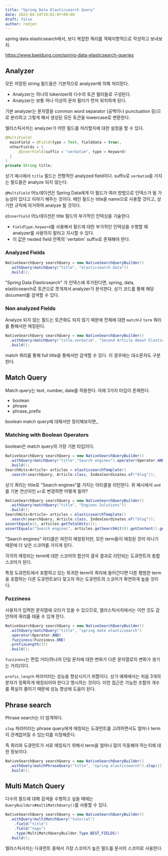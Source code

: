 ```yaml
---
title: "Spring Data Elasticsearch Query"
date: 2023-04-14T19:01:07+09:00
draft: false
author: redjen
---
```


spring data elasticsearch에서, 보다 복잡한 쿼리를 객체지향적으로 작성하고 보내보자.

https://www.baeldung.com/spring-data-elasticsearch-queries

## Analyzer

모든 저장된 string 필드들은 기본적으로 analyzer에 의해 처리된다.

- Analyzer는 하나의 tokenizer와 다수의 토큰 필터들로 구성된다.
- Analyzer는 보통 하나 이상의 문자 필터가 먼저 위치하게 된다.

기본 analyzer는 문자열을 common word separator (공백이나 punctuation 등)으로 분리하고 그렇게 해서 생성된 모든 토큰을 lowercase로 변환한다. 

엘라스틱서치는 analyzer가 어떤 필드를 처리할지에 대한 설정을 할 수 있다. 

```java
@MultiField(
  mainField = @Field(type = Text, fielddata = true),
  otherFields = {
      @InnerField(suffix = "verbatim", type = Keyword)
  }
)
private String title;
```

상기 예시에서 `title` 필드는 전형적인 analyzed field이다. suffix로 `verbatim`을 가지는 필드들은 analyze 되지 않는다.

`@MultiField` 어노테이션은 Spring Data에게 이 필드가 여러 방법으로 인덱스가 될 가능성이 있다고 이야기 해주는 것이다. 메인 필드는 title을 name으로 사용할 것이고, 상기한 규칙에 의거하여 analyze 될 것이다.

`@InnerField` 어노테이션은 title 필드의 부가적인 인덱싱을 기술한다.
- `FieldType.keyword`를 사용해서 필드에 대한 부가적인 인덱싱을 수행할 때 analyzer를 사용하지 말라고 지시할 수 있다.
- 이 값은 nested field 안쪽의 'vertatim' suffix로 존재해야 한다.

### Analyzed Fields

```java
NativeSearchQuery searchQuery = new NativeSearchQueryBuilder()
  .withQuery(matchQuery("title", "elasticsearch data"))
  .build();
```

"Spring Data Elasticsearch" 가 인덱스에 추가된다면, spring, data, elasticsearch로 토큰으로 쪼개져서 analyzer가 분석한다. 상기 코드를 통해 해당 document를 검색할 수 있다.

### Non analyzed Fields

Analyze 되지 않는 필드는 토큰화도 되지 않기 때문에 전체에 대한 `match`나 `term` 쿼리를 통해서만 매칭된다.

```java
NativeSearchQuery searchQuery = new NativeSearchQueryBuilder()
  .withQuery(matchQuery("title.verbatim", "Second Article About Elasticsearch"))
  .build();
```

match 쿼리를 통해 full title을 통해서만 검색할 수 있다. 이 경우에는 대소문자도 구분한다.

## Match Query

Match query는 text, number, date를 허용한다. 아래 3가지 타입이 존재한다.
- boolean
- phrase
- phrase_prefix

boolean match query에 대해서만 정리해보자면,,

### Matching with Boolean Operators

boolean은 match query의 가장 기본 타입이다. 
```java
NativeSearchQuery searchQuery = new NativeSearchQueryBuilder()
  .withQuery(matchQuery("title","Search engines").operator(Operator.AND))
  .build();
SearchHits<Article> articles = elasticsearchTemplate()
  .search(searchQuery, Article.class, IndexCoordinates.of("blog"));
```

상기 쿼리는 title로 "Search engines"를 가지는 아티클을 리턴한다. 위 예시에서 `and`를 기본 연산자인 `or`로 변경하면 어떻게 될까?

```java
NativeSearchQuery searchQuery = new NativeSearchQueryBuilder()
  .withQuery(matchQuery("title", "Engines Solutions"))
  .build();
SearchHits<Article> articles = elasticsearchTemplate()
  .search(searchQuery, Article.class, IndexCoordinates.of("blog"));
assertEquals(1, articles.getTotalHits());
assertEquals("Search engines", articles.getSearchHit(0).getContent().getTitle());
```

"Search engines" 아티클은 여전히 매칭된지만, 모든 term들이 매칭된 것이 아니기 때문에 더 낮은 스코어를 가지게 된다.

각각의 매칭되는 term에 대한 스코어의 합산이 결국 결과로 리턴되는 도큐먼트의 총합 스코어가 된다.

특정 도큐먼트에서 포함하고 있는 희귀한 term이 쿼리에 들어간다면 다른 평범한 term을 포함하는 다른 도큐먼트보다 찾고자 하는 도큐먼트의 스코어가 확연하게 높을 것이다.

### Fuzziness

사용자가 입력한 문자열에 오타가 있을 수 있으므로, 엘라스틱서치에서는 이런 것도 감안하여 쿼리를 태울 수 있게 한다.

```java
NativeSearchQuery searchQuery = new NativeSearchQueryBuilder()
  .withQuery(matchQuery("title", "spring date elasticsearch")
  .operator(Operator.AND)
  .fuzziness(Fuzziness.ONE)
  .prefixLength(3))
  .build();
```

`fuzziness`는 편집 거리(하나의 단일 문자에 대한 변화가 다른 문자열로의 변화가 생기는 거리)이다.

`prefix_length` 파라미터는 성능을 향상시키기 위함이다. 상기 예제에서는 처음 3개의 문자가 정확하게 매칭되어야 한다고 명시하는 것이다. 이런 접근은 가능한 조합의 개수를 확실히 줄이기 때문에 성능 향상에 도움이 된다.

## Phrase search

Phrase search는 더 엄격하다.

`slop` 파라미터는 phrase query에게 매칭되는 도큐먼트를 고려하면서도 얼마나 term이 관계없어질 수 있는지를 지정해준다.

즉 쿼리와 도큐먼트가 서로 매칭되기 위해서 term을 얼마나 많이 이동해야 하는지에 대한 정보이다.
```java
NativeSearchQuery searchQuery = new NativeSearchQueryBuilder()
  .withQuery(matchPhraseQuery("title", "spring elasticsearch").slop(1))
  .build();
```


## Multi Match Query

다수의 필드에 대해 검색을 수행하고 싶을 때에는 `QueryBuilders#multiMatchQuery()`를 사용할 수 있다.
```java
NativeSearchQuery searchQuery = new NativeSearchQueryBuilder()
  .withQuery(multiMatchQuery("tutorial")
    .field("title")
    .field("tags")
    .type(MultiMatchQueryBuilder.Type.BEST_FIELDS))
  .build();
```

엘라스틱서치는 다큐먼트 중에서 가장 스코어가 높은 필드를 문서의 스코어로 사용한다.


